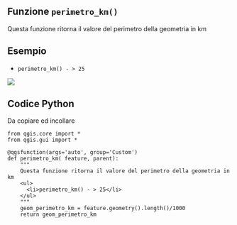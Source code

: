 ## Funzione `perimetro_km()`

Questa funzione ritorna il valore del perimetro della geometria in km 

## Esempio

* `perimetro_km() - > 25 `

![](/img/custom/perimetro_km()1.png)

## Codice Python

Da copiare ed incollare

```
from qgis.core import *
from qgis.gui import *

@qgsfunction(args='auto', group='Custom')
def perimetro_km( feature, parent):
    """ 
	Questa funzione ritorna il valore del perimetro della geometria in km
	<ul>
      <li>perimetro_km() - > 25</li>
    </ul>
	"""
    geom_perimetro_km = feature.geometry().length()/1000
    return geom_perimetro_km
```